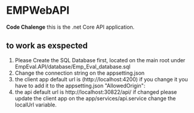 # EMPWebAPI
**Code Chalenge**
this is the .net Core API application.

## to work as exspected

1. Please Create the SQL Database first, located on the main root under EmpEval.API/database/Emp_Eval_database.sql
2. Change the connection string on the appsetting.json
3. the client app default url is (http://localhost:4200) if you change it you have to add it to the appsetting.json "AllowedOrigin":
4. the api default url is http://localhost:30822/api/ if changed please update the client app on the app/services/api.service change the localUrl variable.



